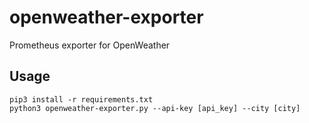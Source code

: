 # openweather-exporter

Prometheus exporter for OpenWeather

## Usage

```
pip3 install -r requirements.txt
python3 openweather-exporter.py --api-key [api_key] --city [city]
```
